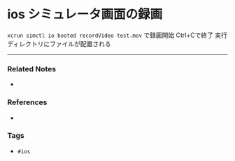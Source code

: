 # ios シミュレータ画面の録画
`xcrun simctl io booted recordVideo test.mov` で録画開始
Ctrl+Cで終了
実行ディレクトリにファイルが配置される

---
### Related Notes
- 

### References
- 

### Tags
- `#ios` 